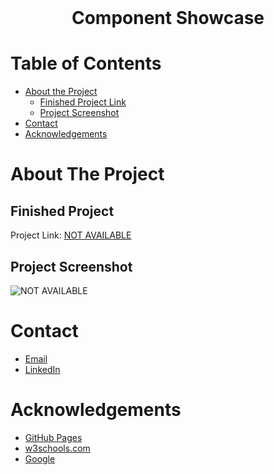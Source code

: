 
<!-- PROJECT LOGO -->
<br />
  <h1 align="center">Component Showcase</h1>



<!-- TABLE OF CONTENTS -->
# Table of Contents

* [About the Project](#about-the-project)
    * [Finished Project Link](#finished-project)
    * [Project Screenshot](#project-screenshot)
* [Contact](#contact)
* [Acknowledgements](#acknowledgements)



<!-- ABOUT THE PROJECT -->
# About The Project

## Finished Project

Project Link: [NOT AVAILABLE](https://brendanleighton.com/)

## Project Screenshot

![NOT AVAILABLE](IMAGE/URI)

<!-- CONTACT -->
# Contact

* [Email](BR3NDAN.L8N@gmail.com)
* [LinkedIn](https://www.linkedin.com/in/brendan-leighton/)



<!-- ACKNOWLEDGEMENTS -->
# Acknowledgements
* [GitHub Pages](https://pages.github.com)
* [w3schools.com](https://www.w3schools.com/)
* [Google](https://www.google.com/)
